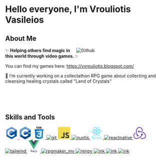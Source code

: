 <h1> Hello everyone, I'm Vrouliotis Vasileios

<!-- 🆕 Checkout my webpage (currently under construction) : https://vvroul.github.io/webpage/ 🆕 -->

<h2> About Me </h2>

<img width="55%" align="right" alt="Github" src="https://raw.githubusercontent.com/onimur/.github/master/.resources/git-header.svg" />

:sparkles: <b> Helping others find magic in this world through video games. </b> :sparkles:

You can find my games here: https://vvrouliotis.blogspot.com/

:gem: I’m currently working on a collectathon RPG game about collecting and cleansing healing crystals called "Land of Crystals"

<br /> <br /> <br />

<h2> Skills and Tools </h2>
<p align="left"> <a href="https://www.cprogramming.com/" target="_blank" rel="noreferrer"> <img src="https://raw.githubusercontent.com/devicons/devicon/master/icons/c/c-original.svg" alt="c" width="40" height="40"/> </a> <a href="https://www.w3schools.com/cpp/" target="_blank" rel="noreferrer"> <img src="https://raw.githubusercontent.com/devicons/devicon/master/icons/cplusplus/cplusplus-original.svg" alt="cplusplus" width="40" height="40"/> </a> <a href="https://www.w3schools.com/css/" target="_blank" rel="noreferrer"> <img src="https://raw.githubusercontent.com/devicons/devicon/master/icons/css3/css3-original-wordmark.svg" alt="css3" width="40" height="40"/> </a> <a href="https://git-scm.com/" target="_blank" rel="noreferrer"> <img src="https://www.vectorlogo.zone/logos/git-scm/git-scm-icon.svg" alt="git" width="40" height="40"/> </a> <a href="https://developer.mozilla.org/en-US/docs/Web/JavaScript" target="_blank" rel="noreferrer"> <img src="https://raw.githubusercontent.com/devicons/devicon/master/icons/javascript/javascript-original.svg" alt="javascript" width="40" height="40"/> </a> <a href="https://nuxtjs.org/" target="_blank" rel="noreferrer"> <img src="https://www.vectorlogo.zone/logos/nuxtjs/nuxtjs-icon.svg" alt="nuxtjs" width="40" height="40"/> </a> <a href="https://reactjs.org/" target="_blank" rel="noreferrer"> <img src="https://raw.githubusercontent.com/devicons/devicon/master/icons/react/react-original-wordmark.svg" alt="react" width="40" height="40"/> </a> <a href="https://reactnative.dev/" target="_blank" rel="noreferrer"> <img src="https://reactnative.dev/img/header_logo.svg" alt="reactnative" width="40" height="40"/> </a> <a href="https://redux.js.org" target="_blank" rel="noreferrer"> <img src="https://raw.githubusercontent.com/devicons/devicon/master/icons/redux/redux-original.svg" alt="redux" width="40" height="40"/> </a> <a href="https://tailwindcss.com/" target="_blank" rel="noreferrer"> <img src="https://www.vectorlogo.zone/logos/tailwindcss/tailwindcss-icon.svg" alt="tailwind" width="40" height="40"/> </a> <a href="https://vuejs.org/" target="_blank" rel="noreferrer"> <img src="https://raw.githubusercontent.com/devicons/devicon/master/icons/vuejs/vuejs-original-wordmark.svg" alt="vuejs" width="40" height="40"/> </a>
<a href="https://www.rpgmakerweb.com/products/rpg-maker-mv" target="_blank" rel="noreferrer"> <img src="https://assets-global.website-files.com/5efc0159f9a97ba05a8b2902/5f17f33b543268baf3b87e38_header-icon-1.png" alt="rpgmaker_mv" width="40" height="40"/> </a> <a href="https://www.renpy.org/why.html" target="_blank" rel="noreferrer"> <img src="https://img.utdstc.com/icon/fdf/eda/fdfeda8e6927711d57e447e168e95566d964dd51e9eb2f7e1874c72f985195bb:200" alt="renpy" width="40" height="40"/> </a> <a href="https://www.inklestudios.com/ink/" target="_blank" rel="noreferrer"> <img src="https://www.inklestudios.com/ink/img/inky-icon.png" alt="ink" width="40" height="40"/> </a> <a href="https://ledoux.itch.io/bitsy" target="_blank" rel="noreferrer"> <img src="https://img.itch.zone/aW1hZ2UvMTEyMTAyLzk2OTI5Mi5wbmc=/original/Nh4sqh.png" alt="ink" width="40" height="40"/> </a> <a href="https://www.puzzlescript.net/index.html" target="_blank" rel="noreferrer"> <img src="https://images.prismic.io/intogames/36ef0856-0ec6-4895-9111-5bf390eab437_puzzlescript.png?auto=compress%2Cformat&w=1020" alt="ink" width="40" height="40"/> </a> </p>
